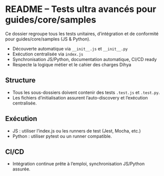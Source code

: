 # README – Tests ultra avancés pour guides/core/samples

Ce dossier regroupe tous les tests unitaires, d’intégration et de conformité pour guides/core/samples (JS & Python).

- Découverte automatique via `__init__.js` et `__init__.py`
- Exécution centralisée via `index.js`
- Synchronisation JS/Python, documentation automatique, CI/CD ready
- Respecte la logique métier et le cahier des charges Dihya

## Structure
- Tous les sous-dossiers doivent contenir des tests `.test.js` et `.test.py`.
- Les fichiers d’initialisation assurent l’auto-discovery et l’exécution centralisée.

## Exécution
- JS : utiliser l’index.js ou les runners de test (Jest, Mocha, etc.)
- Python : utiliser pytest ou un runner compatible.

## CI/CD
- Intégration continue prête à l’emploi, synchronisation JS/Python assurée.

